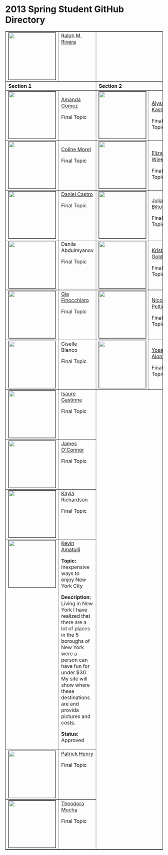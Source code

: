 2013 Spring Student GitHub Directory
====================================

<table width="100%" border="1" cellpadding="5" cellspacing="0">
  <tr>
    <td align="left" valign="top"><a href="https://github.com/RalphMRivera"><img style="border: 1px solid #000;"  src="https://secure.gravatar.com/avatar/7695899f2417703e265b9f4a46d01b07?s=150&amp;d=https://a248.e.akamai.net/assets.github.com%2Fimages%2Fgravatars%2Fgravatar-user-150.png" alt="" width="150" height="150" border="0" /></a></td>
    <td align="left" valign="top"><a href="https://github.com/RalphMRivera">Ralph M. Rivera</a></td>
    <td colspan="2" align="left" valign="top">&nbsp;</td>
  </tr>
  <tr>
    <th width="50%" colspan="2" align="left" valign="top">Section 1</th>
    <th width="50%" colspan="2" align="left" valign="top">Section 2</th>
  </tr>
  <tr>
    <td width="160" align="left" valign="top"><img style="border: 1px solid #000;"  src="https://secure.gravatar.com/avatar/0b4641a7326c854532440ca422406abd?s=150&amp;d=https://a248.e.akamai.net/assets.github.com/images/gravatars/gravatar-user-420.png" alt="" width="150" height="150" /></td>
    <td align="left" valign="top">
      <p><a href="https://github.com/amandag328">Amanda Gomez</a></p>
      <p>Final Topic </p>
    </td>
    <td width="160" align="left" valign="top"><img style="border: 1px solid #000;"  src="https://secure.gravatar.com/avatar/0260e2add0847512c4b26737e3901efe?s=150&amp;d=https://a248.e.akamai.net/assets.github.com/images/gravatars/gravatar-user-420.png" alt="" width="150" height="150" /></td>
    <td>
      <p><a href="https://github.com/alysekassa">Alyse Kassa </a></p>
      <p>Final Topic</p>
    </td>
  </tr>
  <tr>
    <td align="left" valign="top"><img style="border: 1px solid #000;"  src="https://secure.gravatar.com/avatar/0c2df453b45e20e64dc235f6eef96d96?s=150" alt="" width="150" height="150" /></td>
    <td align="left" valign="top">
      <p><a href="https://github.com/colinemorel">Coline Morel</a></p>
      <p>Final Topic </p>
    </td>
    <td align="left" valign="top"><img style="border: 1px solid #000;"  src="https://secure.gravatar.com/avatar/b9a8691bf6b6b74bdad8c458add0f166?s=150&amp;d=https://a248.e.akamai.net/assets.github.com/images/gravatars/gravatar-user-420.png" alt="" width="150" height="150" /></td>
    <td>
      <p><a href="https://github.com/elliewiekamp">Elizabeth Wiekamp</a></p>
      <p>Final Topic </p>
    </td>
  </tr>
  <tr>
    <td align="left" valign="top"><img style="border: 1px solid #000;"  src="https://secure.gravatar.com/avatar/3079bd7efd42cdcb8009019c3c69b652?s=150" alt="" width="150" height="150" /></td>
    <td align="left" valign="top"><a href="https://github.com/danielcastro3">Daniel Castro</a>
      <p>Final Topic</p>
      <a href="https://github.com/danielcastro3"> </a></td>
    <td align="left" valign="top"><img style="border: 1px solid #000;"  src="https://secure.gravatar.com/avatar/2c5f6b7433af665b5c65852352f8a0ec?s=150&amp;d=https://a248.e.akamai.net/assets.github.com/images/gravatars/gravatar-user-420.png" alt="" width="150" height="150" /></td>
    <td><a href="https://github.com/JuliBilto">Julianna Bilton</a>
      <p>Final Topic</p>
</td>
  </tr>
  <tr>
    <td align="left" valign="top"><img style="border: 1px solid #000;"  src="https://secure.gravatar.com/avatar/xxxxxxxxxx?s=150&amp;d=https://a248.e.akamai.net/assets.github.com/images/gravatars/gravatar-user-420.png" alt="" width="150" height="150" /></td>
    <td align="left" valign="top">Danila Abdulmyanov
      <p>Final Topic</p>
    </td>
    <td align="left" valign="top"><img style="border: 1px solid #000;"  src="https://secure.gravatar.com/avatar/38980705fec441c7b1bf0c25728f0638?s=150&amp;d=https://a248.e.akamai.net/assets.github.com/images/gravatars/gravatar-user-420.png" alt="" width="150" height="150" /></td>
    <td><a href="https://github.com/staygolder">Kristin Golder</a>
      <p>Final Topic</p>
</td>
  </tr>
  <tr>
    <td align="left" valign="top"><img style="border: 1px solid #000;"  src="https://secure.gravatar.com/avatar/fe887976b73b2a8bb69184db23df73d0?s=150&amp;d=https://a248.e.akamai.net/assets.github.com/images/gravatars/gravatar-user-420.png" alt="" width="150" height="150" /></td>
    <td align="left" valign="top"><a href="https://github.com/gialucia">Gia Finocchiaro</a>
      <p>Final Topic</p>
      <a href="https://github.com/gialucia"> </a></td>
    <td align="left" valign="top"><img style="border: 1px solid #000;"  src="https://secure.gravatar.com/avatar/667ff1b3d2c7966355d4b5c733202639?s=150&amp;d=https://a248.e.akamai.net/assets.github.com/images/gravatars/gravatar-user-420.png" alt="" width="150" height="150" /></td>
    <td><a href="https://github.com/nicolepeltier">Nicole Peltier</a>
      <p>Final Topic</p>
</td>
  </tr>
  <tr>
    <td align="left" valign="top"><img style="border: 1px solid #000;"  src="https://secure.gravatar.com/avatar/xxxxxxxxxx?s=150&amp;d=https://a248.e.akamai.net/assets.github.com/images/gravatars/gravatar-user-420.png" alt="" width="150" height="150" /></td>
    <td align="left" valign="top">Giselle Blanco
      <p>Final Topic</p>
    </td>
    <td align="left" valign="top"><img style="border: 1px solid #000;"  src="https://secure.gravatar.com/avatar/edcae18feee93ebb21fcdd22826e2813?s=150&amp;d=https://a248.e.akamai.net/assets.github.com/images/gravatars/gravatar-user-420.png" alt="" width="150" height="150" /></td>
    <td><a href="https://github.com/yalonso522">Yosabeth Alonso</a>
      <p>Final Topic</p>
    </td>
  </tr>
  <tr>
    <td align="left" valign="top"><img style="border: 1px solid #000;"  src="https://secure.gravatar.com/avatar/bbb4cba4d1b96263b67815c63983a394?s=150&amp;d=https://a248.e.akamai.net/assets.github.com/images/gravatars/gravatar-user-420.png" alt="" width="150" height="150" /></td>
    <td align="left" valign="top"><a href="https://github.com/isauregastinne">Isaure Gastinne</a>
      <p>Final Topic</p>
      <a href="https://github.com/isauregastinne"> </a></td>
    <td colspan="2" rowspan="6" align="left" valign="top">&nbsp;</td>
  </tr>
  <tr>
    <td align="left" valign="top"><img style="border: 1px solid #000;"  src="https://secure.gravatar.com/avatar/47e102a4b71ae4b429e044d5cab9a8d9?s=150&amp;d=https://a248.e.akamai.net/assets.github.com/images/gravatars/gravatar-user-420.png" alt="" width="150" height="150" /></td>
    <td align="left" valign="top"><a href="https://github.com/jamesoconnor1993">James O'Connor</a>
      <p>Final Topic</p>
</td>
  </tr>
  <tr>
    <td align="left" valign="top"><img style="border: 1px solid #000;"  src="https://secure.gravatar.com/avatar/8be63820eadec4ffa46a04350cad544b?s=150&amp;d=https://a248.e.akamai.net/assets.github.com/images/gravatars/gravatar-user-420.png" alt="" width="150" height="150" /></td>
    <td align="left" valign="top"><a href="https://github.com/kaylarichardson">Kayla Richardson</a>
      <p>Final Topic</p>
</td>
  </tr>
  <tr>
    <td align="left" valign="top"><img style="border: 1px solid #000;"  src="https://secure.gravatar.com/avatar/1b5583b71bf845905943759e8dc8e4d5?s=150&amp;d=https://a248.e.akamai.net/assets.github.com/images/gravatars/gravatar-user-420.png" alt="" width="150" height="150" /></td>
    <td align="left" valign="top"><a href="https://github.com/kevin-amatulli">Kevin Amatulli</a>
      <p><strong>Topic:</strong> Inexpensive ways to enjoy New York City</p>
      <p><strong>Description:</strong> Living in New York I have realized that there are a lot of places in the 5 boroughs of New York were a person can have fun for under $30. My site will show where these destinations are and  provida pictures and costs.</p>
      <p><strong>Status:</strong> Approved</p>
    </td>
  </tr>
  <tr>
    <td align="left" valign="top"><img style="border: 1px solid #000;"  src="https://secure.gravatar.com/avatar/e3f3edaf037b0ff6ce6a9196b5dd7111?s=150&amp;d=https://a248.e.akamai.net/assets.github.com/images/gravatars/gravatar-user-420.png" alt="" width="150" height="150" /></td>
    <td align="left" valign="top"><a href="https://github.com/patrickjhenry">Patrick Henry</a>
      <p>Final Topic</p>
</td>
  </tr>
  <tr>
    <td align="left" valign="top"><img style="border: 1px solid #000;"  src="https://secure.gravatar.com/avatar/0e7743f0bde54179001a00e155d08ccd?s=150&amp;d=https://a248.e.akamai.net/assets.github.com/images/gravatars/gravatar-user-420.png" alt="" width="150" height="150" /></td>
    <td align="left" valign="top"><a href="https://github.com/teddiemucha">Theodora Mucha</a>
      <p>Final Topic</p>
    </td>
  </tr>
</table>

